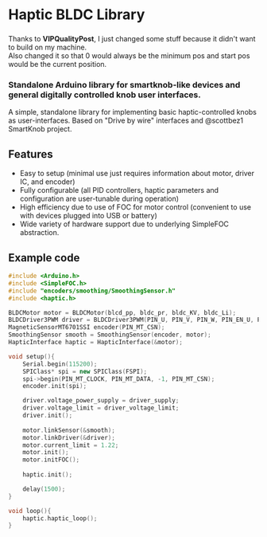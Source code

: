# Haptic BLDC Library

###
Thanks to __VIPQualityPost__, I just changed some stuff because it didn't want to build on my machine.  
Also changed it so that 0 would always be the minimum pos and start pos would be the current position.  

### Standalone Arduino library for smartknob-like devices and general digitally controlled knob user interfaces.

A simple, standalone library for implementing basic haptic-controlled knobs as user-interfaces.
Based on "Drive by wire" interfaces and @scottbez1 SmartKnob project.

## Features 
* Easy to setup (minimal use just requires information about motor, driver IC, and encoder)
* Fully configurable (all PID controllers, haptic parameters and configuration are user-tunable during operation)
* High efficiency due to use of FOC for motor control (convenient to use with devices plugged into USB or battery)
* Wide variety of hardware support due to underlying SimpleFOC abstraction.

## Example code
```cpp
#include <Arduino.h>
#include <SimpleFOC.h>
#include "encoders/smoothing/SmoothingSensor.h"
#include <haptic.h>

BLDCMotor motor = BLDCMotor(blcd_pp, bldc_pr, bldc_KV, bldc_Li);
BLDCDriver3PWM driver = BLDCDriver3PWM(PIN_U, PIN_V, PIN_W, PIN_EN_U, PIN_EN_V, PIN_EN_W);
MagneticSensorMT6701SSI encoder(PIN_MT_CSN);
SmoothingSensor smooth = SmoothingSensor(encoder, motor);
HapticInterface haptic = HapticInterface(&motor);

void setup(){
    Serial.begin(115200);
    SPIClass* spi = new SPIClass(FSPI);
    spi->begin(PIN_MT_CLOCK, PIN_MT_DATA, -1, PIN_MT_CSN);
    encoder.init(spi);

    driver.voltage_power_supply = driver_supply;
    driver.voltage_limit = driver_voltage_limit;
    driver.init();
    
    motor.linkSensor(&smooth);
    motor.linkDriver(&driver);
    motor.current_limit = 1.22;
    motor.init();
    motor.initFOC();
    
    haptic.init();

    delay(1500);
}

void loop(){
    haptic.haptic_loop();
}
```